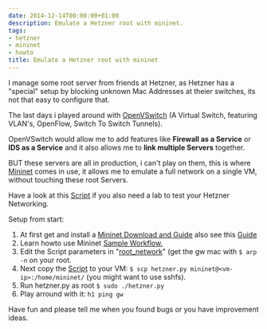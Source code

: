 ```yaml
---
date: 2014-12-14T00:00:00+01:00
description: Emulate a Hetzner root with mininet.
tags:
- hetzner
- mininet
- howto
title: Emulate a Hetzner root with mininet
---
```

I manage some root server from friends at Hetzner, as Hetzner has a &quot;special&quot; setup by blocking unknown Mac Addresses at theier switches, its not that easy to configure that.

The last days i played around with [OpenVSwitch](http://openvswitch.org/ "OpenVSwitch") (A Virtual Switch, featuring VLAN&#39;s, OpenFlow, Switch To Switch Tunnels).<!--more-->

OpenVSwitch would allow me to add features like **Firewall as a Service** or **IDS as a Service** and it also allows me to **link multiple Servers** together.

BUT these servers are all in production, i can&#39;t play on them, this is where [Mininet](http://mininet.org/ "Mininet") comes in use, it allows me to emulate a full network on a single VM, without touching these root Servers.

Have a look at this [Script](https://gist.github.com/pcdummy/9b9d1589289b649d8207 "hetzner.py") if you also need a lab to test your Hetzner Networking.

Setup from start:

1. At first get and install a [Mininet Download and Guide](http://mininet.org/download/ "Mininet Download and Guide") also see this [Guide](http://www.brianlinkletter.com/set-up-mininet/ "Mininet Setup guide by Brian Kletter")
2. Learn howto use Mininet [Sample Workflow.](http://mininet.org/sample-workflow/ "Mininet Sample Workflow")
3. Edit the Script parameters in &quot;[root_network](https://gist.github.com/pcdummy/9b9d1589289b649d8207#file-hetzner-py-L257 "Script root_network")&quot; (get the gw mac with `$ arp -n` on your root.
4. Next copy the [Script](https://gist.github.com/pcdummy/9b9d1589289b649d8207 "Script") to your VM: `$ scp hetzner.py mininet@<vm-ip>:/home/mininet/` (you might want to use sshfs).
5. Run hetzner.py as root `$ sudo ./hetzner.py`
6. Play arround with it: `h1 ping gw`

Have fun and please tell me when you found bugs or you have improvement ideas.
